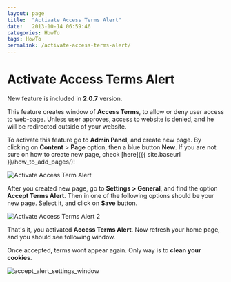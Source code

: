 ```yaml
---
layout: page
title:  "Activate Access Terms Alert"
date:   2013-10-14 06:59:46
categories: HowTo
tags: HowTo
permalink: /activate-access-terms-alert/
---
```

# Activate Access Terms Alert

New feature is included in **2.0.7** version.

This feature creates window of **Access Terms**, to allow or deny user access to web-page. Unless user approves, access to website is denied, and he will be redirected outside of your website.

To activate this feature go to **Admin Panel**, and create new page. By clicking on **Content** > **Page** option, then a blue button **New**. If you are not sure on how to create new page, check [here]({{ site.baseurl }}/how_to_add_pages/)!

![Activate Access Term Alert](http://i1.wp.com/open-classifieds.com/wp-content/uploads/2013/10/Activate-Access-Term-Alert.png)

After you created new page, go to **Settings > General**, and find the option **Accept Terms Alert**. Then in one of the following options should be your new page. Select it, and click on **Save** button.

![Activate Access Terms Alert 2](http://open-classifieds.com/wp-content/uploads/2013/10/Activate-Access-Terms-Alert-2.png) 

That's it, you activated **Access Terms Alert**. Now refresh your home page, and you should see following window.

Once accepted, terms wont appear again. Only way is to **clean your cookies**.

![accept_alert_settings_window](http://open-classifieds.com/wp-content/uploads/2013/10/accept_alert_settings_window-1024x489.png)


<!--title: Activate Access Terms Alert
link: http://open-classifieds.com/2013/10/14/activate-access-terms-alert/
author: 
description: 
post_id: 9983
created: 2013/10/14 08:59:46
created_gmt: 2013/10/14 06:59:46
comment_status: open
post_name: activate-access-terms-alert
status: publish
post_type: post-->
